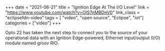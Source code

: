 +++
date = "2021-06-21"
title = "Ignition Edge At The I/O Level"
link = "https://www.youtube.com/watch?v=OIS7nMBDnV0"
link_class  = "eclipsefdn-video"
tags = [ "video", "open source", "Eclipse", "iot"]
categories = ["video"]
+++

Opto 22 has taken the next step to connect you to the source of your operational data with an Ignition Edge-powered, Ethernet input/output (I/O) module named groov RIO.
